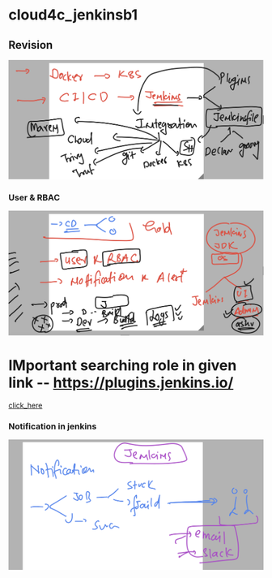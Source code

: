 # cloud4c_jenkinsb1

## Revision 

<img src="rev.png">

### User & RBAC 

<img src="user.png">

# IMportant searching role in given link  -- https://plugins.jenkins.io/

[click_here](https://plugins.jenkins.io/)

### Notification in jenkins 

<img src="alert.png">


